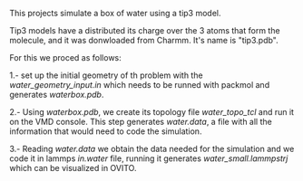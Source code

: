This projects simulate a box of water using a tip3 model. 

Tip3 models have a distributed its charge over the 3 atoms that form the molecule, and it was donwloaded from Charmm. It's name is "tip3.pdb".

For this we proced as follows: 

1.- set up the initial geometry of th problem with the *water_geometry_input.in* which needs to be runned with packmol and generates *waterbox.pdb*.

2.- Using *waterbox.pdb*, we create its topology file *water_topo_tcl* and run it on the VMD console. This step generates *water.data*, a file with all the information that would need to code the simulation.

3.- Reading *water.data* we obtain the data needed for the simulation and we code it in lammps *in.water* file, running it generates *water_small.lammpstrj* which can be visualized in OVITO.
